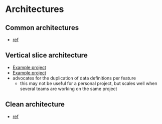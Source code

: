 # Architectures

## Common architectures

- [ref](https://docs.microsoft.com/en-us/dotnet/architecture/modern-web-apps-azure/common-web-application-architectures)

## Vertical slice architecture

- [Example project](https://github.com/jbogard/ContosoUniversityDotNetCore)
- [Example project](https://github.com/sandeepgangwar/Vertical-Slice-Architecture)
- advocates for the duplication of data definitions per feature
  - this may not be useful for a personal project, but scales well when several teams are working on the same project

## Clean architecture

- [ref](https://fullstackmark.com/post/18/building-aspnet-core-web-apis-with-clean-architecture)
